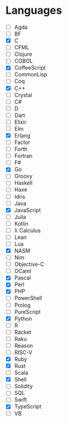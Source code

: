 # Languages

- [ ] Agda
- [ ] BF
- [x] C
- [ ] CFML
- [ ] Clojure
- [ ] COBOL
- [x] CoffeeScript
- [ ] CommonLisp
- [ ] Coq
- [x] C++
- [ ] Crystal
- [ ] C#
- [ ] D
- [ ] Dart
- [ ] Elixir
- [ ] Elm
- [x] Erlang
- [ ] Factor
- [ ] Forth
- [ ] Fortran
- [ ] F#
- [x] Go
- [ ] Groovy
- [ ] Haskell
- [ ] Haxe
- [ ] Idris
- [ ] Java
- [x] JavaScript
- [ ] Julia
- [ ] Kotlin
- [ ] λ Calculus
- [ ] Lean
- [ ] Lua
- [x] NASM
- [ ] Nim
- [ ] Objective-C
- [ ] OCaml
- [x] Pascal
- [x] Perl
- [x] PHP
- [ ] PowerShell
- [ ] Prolog
- [ ] PureScript
- [x] Python
- [ ] R
- [ ] Racket
- [ ] Raku
- [ ] Reason
- [ ] RISC-V
- [x] Ruby
- [x] Rust
- [ ] Scala
- [x] Shell
- [ ] Solidity
- [ ] SQL
- [ ] Swift
- [x] TypeScript
- [ ] VB
